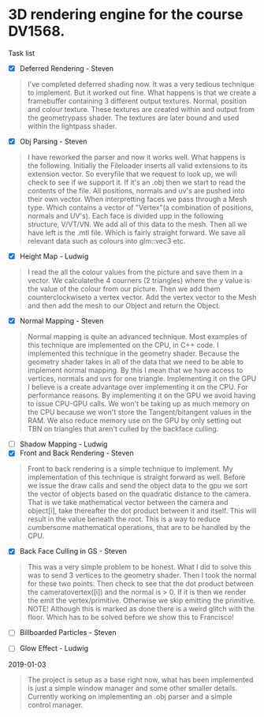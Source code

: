 # 3D rendering engine for the course DV1568.

Task list 
- [x] Deferred Rendering - Steven
> I've completed deferred shading now. It was a very 
tedious technique to implement. But it worked out fine. 
What happens is that we create a framebuffer containing 
3 different output textures. Normal, position and colour
texture. These textures are created within and output 
from the geometrypass shader. The textures are later bound 
and used within the lightpass shader.

- [x] Obj Parsing - Steven 
> I have reworked the parser and now it works well. What 
happens is the following. Initially the Fileloader inserts 
all valid extensions to its extension vector. So everyfile 
that we request to look up, we will check to see if we 
support it. If it's an .obj then we start to read the 
contents of the file. All positions, normals and uv's are 
pushed into their own vector. When interpretting faces we 
pass through a Mesh type. Which contains a vector of 
"Vertex"(a combination of positions, normals and UV's). 
Each face is divided upp in the following structure, 
V/VT/VN. We add all of this data to the mesh. Then all we 
have left is the .mtl file. Which is fairly straight 
forward. We save all relevant data such as colours into 
glm::vec3 etc. 
- [x] Height Map - Ludwig
>I read the all the colour values from the picture and save 
them in a vector. We calculatethe 4 courners (2 triangles) 
where the y value is the value of the colour from our picture. 
Then we add them counterclockwiseto a vertex vector. 
Add the vertex vector to the Mesh and then add the 
mesh to our Object and return the Object.
- [x] Normal Mapping - Steven
>Normal mapping is quite an advanced technique. Most examples of
this technique are implemented on the CPU, in C++ code. 
I implemented this technique in the geometry shader. Because the 
geometry shader takes in all of the data that we need to be able to 
implement normal mapping. By this I mean that we have access to 
vertices, normals and uvs for one triangle. 
Implementing it on the GPU I believe is a create advantage over 
implementing it on the CPU. For performance reasons. 
By implementing it on the GPU we avoid having to issue CPU-GPU calls. We 
won't be taking up as much memory on the CPU because we won't store the 
Tangent/bitangent values in the RAM. We also reduce memory use on the 
GPU by only setting out TBN on triangles that aren't culled by the 
backface culling. 
- [ ] Shadow Mapping - Ludwig 
- [x] Front and Back Rendering - Steven
>Front to back rendering is a simple technique to implement. My 
implementation of this technique is straight forward as well. 
Before we issue the draw calls and send the object data to the gpu
we sort the vector of objects based on the quadratic distance to the
camera. That is we take mathematical vector between the camera and 
object[i], take thereafter the dot product between it and itself. 
This will result in the value beneath the root. This is a way to
reduce cumbersome mathematical operations, that are to be handled
by the CPU. 
- [x] Back Face Culling in GS - Steven 
>This was a very simple problem to be honest. What I did to solve this 
was to send 3 vertices to the geometry shader. Then I took the normal 
for these two points. Then check to see that the dot product between 
the cameratovertex([i]) and the normal is > 0. If it is then we render 
the emit the vertex/primitive. Otherwise we skip emitting the 
primitive. NOTE! Although this is marked as done there is a weird glitch 
with the floor. Which has to be solved before we show this to Francisco!
- [ ] Billboarded Particles - Steven
- [ ] Glow Effect - Ludwig



2019-01-03
> The project is setup as a base right now, what has been implemented is 
just a simple window manager and some other smaller details. 
Currently working on implementing an .obj parser and a simple control 
manager. 


